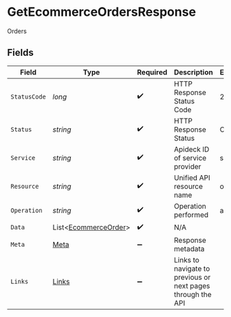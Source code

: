 # GetEcommerceOrdersResponse

Orders


## Fields

| Field                                                             | Type                                                              | Required                                                          | Description                                                       | Example                                                           |
| ----------------------------------------------------------------- | ----------------------------------------------------------------- | ----------------------------------------------------------------- | ----------------------------------------------------------------- | ----------------------------------------------------------------- |
| `StatusCode`                                                      | *long*                                                            | :heavy_check_mark:                                                | HTTP Response Status Code                                         | 200                                                               |
| `Status`                                                          | *string*                                                          | :heavy_check_mark:                                                | HTTP Response Status                                              | OK                                                                |
| `Service`                                                         | *string*                                                          | :heavy_check_mark:                                                | Apideck ID of service provider                                    | shopify                                                           |
| `Resource`                                                        | *string*                                                          | :heavy_check_mark:                                                | Unified API resource name                                         | orders                                                            |
| `Operation`                                                       | *string*                                                          | :heavy_check_mark:                                                | Operation performed                                               | all                                                               |
| `Data`                                                            | List<[EcommerceOrder](../../Models/Components/EcommerceOrder.md)> | :heavy_check_mark:                                                | N/A                                                               |                                                                   |
| `Meta`                                                            | [Meta](../../Models/Components/Meta.md)                           | :heavy_minus_sign:                                                | Response metadata                                                 |                                                                   |
| `Links`                                                           | [Links](../../Models/Components/Links.md)                         | :heavy_minus_sign:                                                | Links to navigate to previous or next pages through the API       |                                                                   |